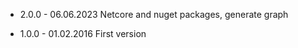
* 2.0.0 - 06.06.2023 Netcore and nuget packages, generate graph

* 1.0.0 - 01.02.2016 First version
